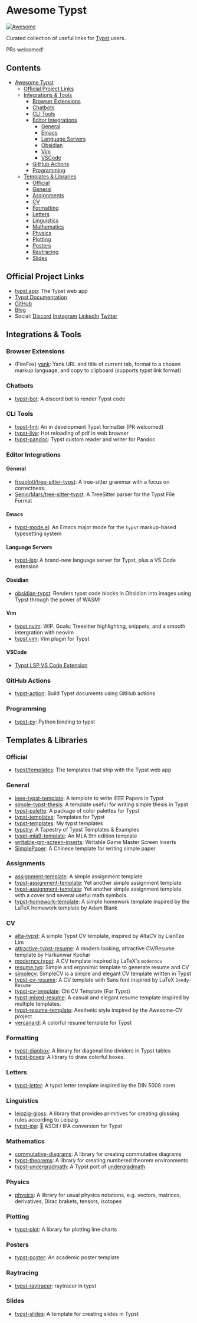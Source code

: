 # Awesome Typst

[![Awesome](https://awesome.re/badge.svg)](https://awesome.re)

Curated collection of useful links for [Typst](https://github.com/typst/typst) users.

PRs welcomed!

<!-- markdown-toc start - Don't edit this section. Run M-x markdown-toc-refresh-toc -->
## Contents

- [Awesome Typst](#awesome-typst)
  - [Official Project Links](#official-project-links)
  - [Integrations & Tools](#integrations--tools)
    - [Browser Extensions](#browser-extensions)
    - [Chatbots](#chatbots)
    - [CLI Tools](#cli-tools)
    - [Editor Integrations](#editor-integrations)
      - [General](#general)
      - [Emacs](#emacs)
      - [Language Servers](#language-servers)
      - [Obsidian](#obsidian)
      - [Vim](#vim)
      - [VSCode](#vscode)
    - [GitHub Actions](#github-actions)
    - [Programming](#programming)
  - [Templates & Libraries](#templates--libraries)
    - [Official](#official)
    - [General](#general-1)
    - [Assignments](#assignments)
    - [CV](#cv)
    - [Formatting](#formatting)
    - [Letters](#letters)
    - [Linguistics](#linguistics)
    - [Mathematics](#mathematics)
    - [Physics](#physics)
    - [Plotting](#plotting)
    - [Posters](#posters)
    - [Raytracing](#raytracing)
    - [Slides](#slides)

<!-- markdown-toc end -->

## Official Project Links

- [typst.app](https://typst.app): The Typst web app
- [Typst Documentation](https://typst.app/docs)
- [GitHub](https://github.com/typst/typst)
- [Blog](https://typst.app/blog/)
- Social: [Discord] [Instagram] [LinkedIn] [Twitter]

[discord]: https://discord.gg/2uDybryKPe
[instagram]: https://instagram.com/typstapp/
[linkedin]: https://www.linkedin.com/company/typst/
[twitter]: https://twitter.com/typstapp/

## Integrations & Tools

### Browser Extensions

- (FireFox) [yank](https://addons.mozilla.org/en-US/firefox/addon/yank/): Yank URL and title of current tab, format to a chosen markup language, and copy to clipboard (supports typst link format)

### Chatbots

- [typst-bot](https://github.com/mattfbacon/typst-bot): A discord bot to render Typst code

### CLI Tools

- [typst-fmt](https://github.com/astrale-sharp/typst-fmt/): An in development Typst formatter (PR welcomed)
- [typst-live](https://github.com/ItsEthra/typst-live): Hot reloading of pdf in web browser
- [typst-pandoc](https://github.com/lvignoli/typst-pandoc): Typst custom reader and writer for Pandoc

### Editor Integrations

#### General

- [frozolotl/tree-sitter-typst](https://github.com/frozolotl/tree-sitter-typst): A tree-sitter grammar with a focus on correctness.
- [SeniorMars/tree-sitter-typst](https://github.com/SeniorMars/tree-sitter-typst): A TreeSitter parser for the Typst File Format

#### Emacs

- [typst-mode.el](https://github.com/Ziqi-Yang/typst-mode.el): An Emacs major mode for the `typst` markup-based typesetting system

#### Language Servers

- [typst-lsp](https://github.com/nvarner/typst-lsp): A brand-new language server for Typst, plus a VS Code extension

#### Obsidian

- [obsidian-typst](https://github.com/fenjalien/obsidian-typst): Renders typst code blocks in Obsidian into images using Typst through the power of WASM!

#### Vim

- [typst.nvim](https://github.com/SeniorMars/typst.nvim): WIP. Goals: Treesitter highlighting, snippets, and a smooth intergration with neovim
- [typst.vim](https://github.com/kaarmu/typst.vim): Vim plugin for Typst

#### VSCode

- [Typst LSP VS Code Extension](https://marketplace.visualstudio.com/items?itemName=nvarner.typst-lsp)

### GitHub Actions

- [typst-action](https://github.com/lvignoli/typst-action): Build Typst documents using GitHub actions

### Programming

- [typst-py](https://github.com/messense/typst-py):  Python binding to typst

## Templates & Libraries

### Official

- [typst/templates](https://github.com/typst/templates): The templates that ship with the Typst web app

### General

- [ieee-typst-template](https://github.com/bsp0109/ieee-typst-template): A template to write IEEE Papers in Typst
- [simple-typst-thesis](https://github.com/zagoli/simple-typst-thesis): A template useful for writing simple thesis in Typst
- [typst-palette](https://github.com/kaarmu/typst-palette): A package of color palettes for Typst
- [typst-templates](https://github.com/eigenein/typst-templates): Templates for Typst
- [typst-templates](https://github.com/haxibami/typst-template): My typst templates
- [typstry](https://github.com/qjcg/typstry): A Tapestry of Typst Templates & Examples
- [tyspt-mla9-template](https://github.com/wychwitch/tyspt-mla9-template): An MLA 9th edition template
- [writable-gm-screen-inserts](https://github.com/LLBlumire/writable-gm-screen-inserts): Writable Game Master Screen Inserts
- [SimplePaper](https://github.com/1bitbool/SimplePaper): A Chinese template for writing simple paper

### Assignments

- [assignment-template](https://github.com/AntoniosBarotsis/typst-assignment-template): A simple assignment template
- [typst-assignment-template](https://github.com/astrale-sharp/typst-assignement-template.git): Yet another simple assignment template
- [typst-assignment-template](https://github.com/gRox167/typst-assignment-template.git): Yet another simple assignment template with a cover and several useful math symbols.
- [typst-homework-template](https://github.com/OriginCode/typst-homework-template): A simple homework template inspired by the LaTeX homework template by Adam Blank

### CV

- [alta-typst](https://github.com/GeorgeHoneywood/alta-typst): A simple Typst CV template, inspired by AltaCV by LianTze Lim
- [attractive-typst-resume](https://github.com/Harkunwar/attractive-typst-resume): A modern looking, attractive CV/Resume template by Harkunwar Kochar
- [moderncv.typst](https://github.com/giovanniberti/moderncv.typst): A CV template inspired by LaTeX's `moderncv`
- [resume.typ](https://github.com/wusyong/resume.typ): Simple and ergonimic template to generate resume and CV
- [simplecv](https://github.com/LaurenzV/simplecv): SimpleCV is a simple and elegant CV template written in Typst
- [typst-cv-resume](https://github.com/jxpeng98/Typst-CV-Resume): A CV template with Sans font inspired by LaTeX `Deedy-Resume`
- [typst-cv-template](https://github.com/skyzh/typst-cv-template): Chi CV Template (For Typst)
- [typst-mixed-resume](https://github.com/titaneric/typst-mixed-resume): A casual and elegant resume template inspired by multiple templates.
- [typst-resume-template](https://github.com/bamboovir/typst-resume-template): Aesthetic style inspired by the Awesome-CV project
- [vercanard](https://github.com/elegaanz/vercanard): A colorful resume template for Typst

### Formatting

- [typst-diagbox](https://github.com/PgBiel/typst-diagbox): A library for diagonal line dividers in Typst tables
- [typst-boxes](https://github.com/lkoehl/typst-boxes): A library to draw colorful boxes.

### Letters

- [typst-letter](https://github.com/dvdvgt/typst-letter): A typst letter template inspired by the DIN 5008 norm

### Linguistics

- [leipzig-gloss](https://gitea.everydayimshuflin.com/greg/typst-lepizig-glossing): A library that provides primitives for creating glossing rules according to Leipzig.
- [typst-ipa](https://github.com/imatpot/typst-ipa): 🔄 ASCII / IPA conversion for Typst

### Mathematics

- [commutative-diagrams](https://gitlab.com/giacomogallina/typst-cd): A library for creating commutative diagrams
- [typst-theorems](https://github.com/sahasatvik/typst-theorems): A library for creating numbered theorem environments
- [typst-undergradmath](https://github.com/johanvx/typst-undergradmath): A Typst port of [undergradmath](https://gitlab.com/jim.hefferon/undergradmath)

### Physics

- [physics](https://github.com/Leedehai/typst-physics): A library for usual physics notations, e.g. vectors, matrices, derivatives, Dirac brakets, tensors, isotopes

### Plotting

- [typst-plot](https://github.com/johannes-wolf/typst-plot): A library for plotting line charts

### Posters

- [typst-poster](https://github.com/pncnmnp/typst-poster): An academic poster template

### Raytracing

- [typst-raytracer](https://github.com/SeniorMars/typst-raytracer): raytracer in typst

### Slides

- [typst-slides](https://github.com/andreasKroepelin/typst-slides): A template for creating slides in Typst


<!-- Local Variables: -->
<!-- markdown-toc-header-toc-title: "## Contents" -->
<!-- markdown-toc-indentation-space: 2 -->
<!-- End: -->
